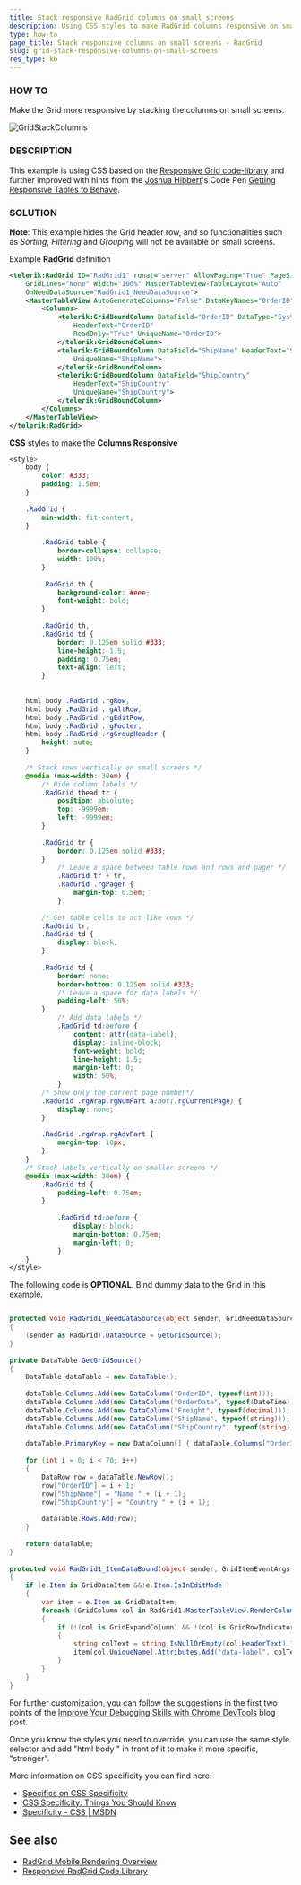 ```yaml
---
title: Stack responsive RadGrid columns on small screens 
description: Using CSS styles to make RadGrid columns responsive on small screens.
type: how-to
page_title: Stack responsive columns on small screens - RadGrid
slug: grid-stack-responsive-columns-on-small-screens
res_type: kb
---
```



### HOW TO

Make the Grid more responsive by stacking the columns on small screens.

![GridStackColumns](images/grid-stack-responsive-columns.gif "GridStackColumns")

### DESCRIPTION

This example is using CSS based on the [Responsive Grid code-library](https://www.telerik.com/support/code-library/responsive-radgrid-d82dc6333682) and further improved with hints from the [Joshua Hibbert](https://codepen.io/joshnh/)'s Code Pen [Getting Responsive Tables to Behave](https://codepen.io/joshnh/pen/vOxxQX).

### SOLUTION

**Note**: This example hides the Grid header row, and so functionalities such as *Sorting*, *Filtering* and *Grouping* will not be available on small screens.

Example **RadGrid** definition

````XML
<telerik:RadGrid ID="RadGrid1" runat="server" AllowPaging="True" PageSize="3" OnItemDataBound="RadGrid1_ItemDataBound"
    GridLines="None" Width="100%" MasterTableView-TableLayout="Auto"
    OnNeedDataSource="RadGrid1_NeedDataSource">
    <MasterTableView AutoGenerateColumns="False" DataKeyNames="OrderID">
        <Columns>
            <telerik:GridBoundColumn DataField="OrderID" DataType="System.Int32"
                HeaderText="OrderID"
                ReadOnly="True" UniqueName="OrderID">
            </telerik:GridBoundColumn>
            <telerik:GridBoundColumn DataField="ShipName" HeaderText="ShipName"
                UniqueName="ShipName">
            </telerik:GridBoundColumn>
            <telerik:GridBoundColumn DataField="ShipCountry"
                HeaderText="ShipCountry"
                UniqueName="ShipCountry">
            </telerik:GridBoundColumn>
        </Columns>
    </MasterTableView>
</telerik:RadGrid>
````

**CSS** styles to make the **Columns Responsive**

````CSS
<style>
    body {
        color: #333;
        padding: 1.5em;
    }
 
    .RadGrid {
        min-width: fit-content;
    }
 
        .RadGrid table {
            border-collapse: collapse;
            width: 100%;
        }
 
        .RadGrid th {
            background-color: #eee;
            font-weight: bold;
        }
 
        .RadGrid th,
        .RadGrid td {
            border: 0.125em solid #333;
            line-height: 1.5;
            padding: 0.75em;
            text-align: left;
        }
 
 
    html body .RadGrid .rgRow,
    html body .RadGrid .rgAltRow,
    html body .RadGrid .rgEditRow,
    html body .RadGrid .rgFooter,
    html body .RadGrid .rgGroupHeader {
        height: auto;
    }
 
    /* Stack rows vertically on small screens */
    @media (max-width: 30em) {
        /* Hide column labels */
        .RadGrid thead tr {
            position: absolute;
            top: -9999em;
            left: -9999em;
        }
 
        .RadGrid tr {
            border: 0.125em solid #333;
        }
            /* Leave a space between table rows and rows and pager */
            .RadGrid tr + tr,
            .RadGrid .rgPager {
                margin-top: 0.5em;
            }
 
        /* Get table cells to act like rows */
        .RadGrid tr,
        .RadGrid td {
            display: block;
        }
 
        .RadGrid td {
            border: none;
            border-bottom: 0.125em solid #333;
            /* Leave a space for data labels */
            padding-left: 50%;
        }
            /* Add data labels */
            .RadGrid td:before {
                content: attr(data-label);
                display: inline-block;
                font-weight: bold;
                line-height: 1.5;
                margin-left: 0;
                width: 50%;
            }
        /* Show only the current page number*/
        .RadGrid .rgWrap.rgNumPart a:not(.rgCurrentPage) {
            display: none;
        }
 
        .RadGrid .rgWrap.rgAdvPart {
            margin-top: 10px;
        }
    }
    /* Stack labels vertically on smaller screens */
    @media (max-width: 20em) {
        .RadGrid td {
            padding-left: 0.75em;
        }
 
            .RadGrid td:before {
                display: block;
                margin-bottom: 0.75em;
                margin-left: 0;
            }
    }
</style>
````

The following code is **OPTIONAL**. Bind dummy data to the Grid in this example.

````C#

protected void RadGrid1_NeedDataSource(object sender, GridNeedDataSourceEventArgs e)
{
    (sender as RadGrid).DataSource = GetGridSource();
}
 
private DataTable GetGridSource()
{
    DataTable dataTable = new DataTable();
 
    dataTable.Columns.Add(new DataColumn("OrderID", typeof(int)));
    dataTable.Columns.Add(new DataColumn("OrderDate", typeof(DateTime)));
    dataTable.Columns.Add(new DataColumn("Freight", typeof(decimal)));
    dataTable.Columns.Add(new DataColumn("ShipName", typeof(string)));
    dataTable.Columns.Add(new DataColumn("ShipCountry", typeof(string)));
 
    dataTable.PrimaryKey = new DataColumn[] { dataTable.Columns["OrderID"] };
 
    for (int i = 0; i < 70; i++)
    {
        DataRow row = dataTable.NewRow();
        row["OrderID"] = i + 1;
        row["ShipName"] = "Name " + (i + 1);
        row["ShipCountry"] = "Country " + (i + 1);
 
        dataTable.Rows.Add(row);
    }
 
    return dataTable;
}
 
protected void RadGrid1_ItemDataBound(object sender, GridItemEventArgs e)
{
    if (e.Item is GridDataItem &&!e.Item.IsInEditMode )
    {
        var item = e.Item as GridDataItem;
        foreach (GridColumn col in RadGrid1.MasterTableView.RenderColumns)
        {
            if (!(col is GridExpandColumn) && !(col is GridRowIndicatorColumn))
            {
                string colText = string.IsNullOrEmpty(col.HeaderText) ? col.UniqueName : col.HeaderText;
                item[col.UniqueName].Attributes.Add("data-label", colText);
            }
        }
    }
}
````

For further customization, you can follow the suggestions in the first two points of the [Improve Your Debugging Skills with Chrome DevTools](https://www.telerik.com/blogs/improve-your-debugging-skills-with-chrome-devtools) blog post. 

Once you know the styles you need to override, you can use the same style selector and add "html body " in front of it to make it more specific, "stronger". 

More information on CSS specificity you can find here: 

- [Specifics on CSS Specificity](https://css-tricks.com/specifics-on-css-specificity)
- [CSS Specificity: Things You Should Know](https://www.smashingmagazine.com/2007/07/css-specificity-things-you-should-know/)
- [Specificity - CSS | MSDN](https://developer.mozilla.org/en/docs/Web/CSS/Specificity)

## See also

- [RadGrid Mobile Rendering Overview](https://docs.telerik.com/devtools/aspnet-ajax/controls/grid/mobile-support/mobile-rendering/overview)
- [Responsive RadGrid Code Library](https://www.telerik.com/support/code-library/responsive-radgrid-d82dc6333682)
 
